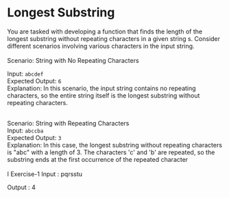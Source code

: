 <h1>Longest Substring</h1>
You are tasked with developing a function that finds the length of the longest substring without repeating characters in a given string s. 
Consider different scenarios involving various characters in the input string.
<br>
<br>
Scenario: String with No Repeating Characters

Input: `abcdef` <br>
Expected Output: `6` <br>
Explanation: In this scenario, the input string contains no repeating characters, so the entire string itself is the longest substring without repeating characters.
<br>
<br>

Scenario: String with Repeating Characters<br>
Input: `abccba` <br>
Expected Output: `3` <br>
Explanation: In this case, the longest substring without repeating characters is "abc" with a length of 3. The characters 'c' and 'b' are repeated, so the substring ends at the first occurrence of the repeated character
<br>
<br>
I
Exercise-1
Input :
pqrsstu

Output :
4
